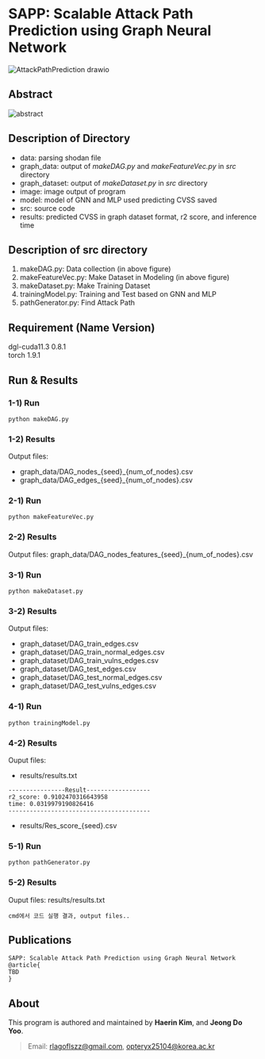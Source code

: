 # SAPP: Scalable Attack Path Prediction using Graph Neural Network
![AttackPathPrediction drawio](https://user-images.githubusercontent.com/44723287/194034358-829e8823-8237-4c91-8120-bbb7db188855.png)

## Abstract 
![abstract](https://user-images.githubusercontent.com/44723287/194035556-f318c2c3-020b-41f2-9c6a-3d0075b7c63e.png)

## Description of Directory
* data: parsing shodan file
* graph_data: output of *makeDAG.py* and *makeFeatureVec.py* in *src* directory
* graph_dataset: output of *makeDataset.py* in *src* directory
* image: image output of program
* model: model of GNN and MLP used predicting CVSS saved
* src: source code
* results: predicted CVSS in graph dataset format, r2 score, and inference time

## Description of src directory  
1) makeDAG.py: Data collection (in above figure)
2) makeFeatureVec.py: Make Dataset in Modeling (in above figure)
3) makeDataset.py: Make Training Dataset 
4) trainingModel.py: Training and Test based on GNN and MLP
5) pathGenerator.py: Find Attack Path

## Requirement (Name                 Version)
dgl-cuda11.3              0.8.1  
torch                        1.9.1  
  
## Run & Results
### 1-1) Run
```python3
python makeDAG.py
```
### 1-2) Results
Output files: 
* graph_data/DAG_nodes_{seed}\_{num_of_nodes}.csv
* graph_data/DAG_edges_{seed}\_{num_of_nodes}.csv

### 2-1) Run
```python3
python makeFeatureVec.py
```
### 2-2) Results
Output files: graph_data/DAG_nodes_features_{seed}\_{num_of_nodes}.csv

### 3-1) Run
```python3
python makeDataset.py
```
### 3-2) Results
Output files:
* graph_dataset/DAG_train_edges.csv
* graph_dataset/DAG_train_normal_edges.csv
* graph_dataset/DAG_train_vulns_edges.csv
* graph_dataset/DAG_test_edges.csv
* graph_dataset/DAG_test_normal_edges.csv
* graph_dataset/DAG_test_vulns_edges.csv

### 4-1) Run
```python3
python trainingModel.py
```
### 4-2) Results
Ouput files: 
* results/results.txt
```
----------------Result------------------
r2_score: 0.9102470316643958
time: 0.0319979190826416
----------------------------------------
```
* results/Res_score_{seed}.csv

### 5-1) Run
```python3
python pathGenerator.py
```
### 5-2) Results
Ouput files: results/results.txt
```  
cmd에서 코드 실행 결과, output files..
```

## Publications
```
SAPP: Scalable Attack Path Prediction using Graph Neural Network
@article{
TBD
}
```

## About
This program is authored and maintained by **Haerin Kim**, and **Jeong Do Yoo**.  
> Email: rlagoflszz@gmail.com, opteryx25104@korea.ac.kr
